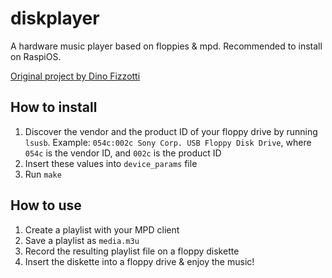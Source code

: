 # diskplayer

A hardware music player based on floppies & mpd. Recommended to install on RaspiOS.

[Original project by Dino Fizzotti](https://www.dinofizzotti.com/blog/2020-02-05-diskplayer-using-3.5-floppy-disks-to-play-albums-on-spotify/)

## How to install

1. Discover the vendor and the product ID of your floppy drive by running `lsusb`. Example: `054c:002c Sony Corp. USB Floppy Disk Drive`, where `054c` is the vendor ID, and `002c` is the product ID
2. Insert these values into `device_params` file
3. Run `make`

## How to use

1. Create a playlist with your MPD client
2. Save a playlist as `media.m3u`
3. Record the resulting playlist file on a floppy diskette
4. Insert the diskette into a floppy drive & enjoy the music!
